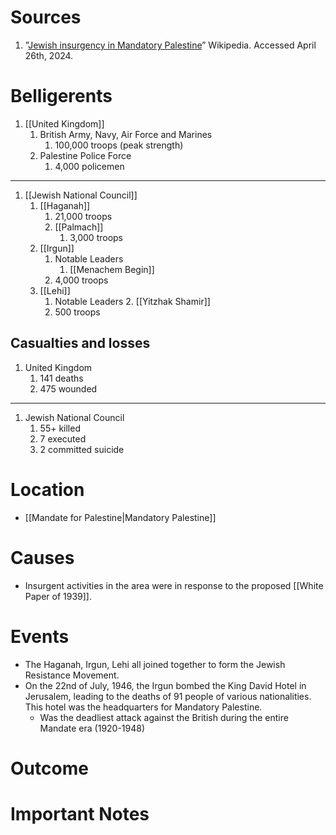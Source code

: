 # Sources
1. ”[Jewish insurgency in Mandatory Palestine](https://en.wikipedia.org/wiki/Jewish_insurgency_in_Mandatory_Palestine)” Wikipedia. Accessed April 26th, 2024.
# Belligerents
1. [[United Kingdom]]
	1. British Army, Navy, Air Force and Marines
		1. 100,000 troops (peak strength)
	2. Palestine Police Force
		1. 4,000 policemen
_______
1. [[Jewish National Council]]
	1. [[Haganah]]
		1. 21,000 troops
		2. [[Palmach]]
			1. 3,000 troops
	2. [[Irgun]]
		1. Notable Leaders
			1. [[Menachem Begin]]
		2. 4,000 troops
	3. [[Lehi]]
		1. Notable Leaders
			2. [[Yitzhak Shamir]]
		2. 500 troops
## Casualties and losses
1. United Kingdom
	1. 141 deaths
	2. 475 wounded
______
1. Jewish National Council
	1. 55+ killed
	2. 7 executed
	3. 2 committed suicide
# Location
- [[Mandate for Palestine|Mandatory Palestine]]
# Causes
- Insurgent activities in the area were in response to the proposed [[White Paper of 1939]].
# Events
- The Haganah, Irgun, Lehi all joined together to form the Jewish Resistance Movement.
- On the 22nd of July, 1946, the Irgun bombed the King David Hotel in Jerusalem, leading to the deaths of 91 people of various nationalities. This hotel was the headquarters for Mandatory Palestine.
	- Was the deadliest attack against the British during the entire Mandate era (1920-1948)
# Outcome
# Important Notes